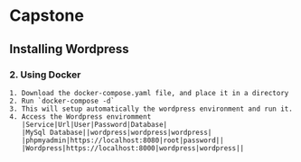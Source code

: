 # Capstone 

## Installing Wordpress

### 2. Using Docker
    1. Download the docker-compose.yaml file, and place it in a directory
    2. Run `docker-compose -d`
    3. This will setup automatically the wordpress environment and run it.
    4. Access the Wordpress enviromment
       |Service|Url|User|Password|Database|
       |MySql Database||wordpress|wordpress|wordpress|
       |phpmyadmin|https://localhost:8080|root|password||
       |Wordpress|https://localhost:8000|wordpress|wordpress||
      
